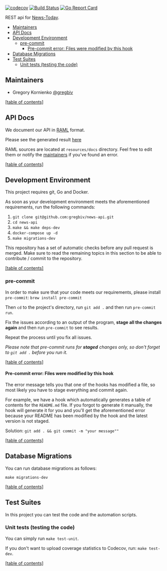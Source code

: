 [![codecov](https://codecov.io/gh/gregbiv/news-api/branch/master/graph/badge.svg)](https://codecov.io/gh/gregbiv/news-api)
[![Build Status](https://travis-ci.org/gregbiv/news-api.svg?branch=master)](https://travis-ci.org/gregbiv/news-api)
[![Go Report Card](https://goreportcard.com/badge/github.com/gregbiv/news-api)](https://goreportcard.com/report/github.com/gregbiv/news-api)

REST api for [News-Today](https://github.com/gregbiv/news-today).

- [Maintainers](#maintainers)
- [API Docs](#api-docs)
- [Development Environment](#development-environment)
	- [pre-commit](#pre-commit)
		- [Pre-commit error: Files were modified by this hook](#pre-commit-error-files-were-modified-by-this-hook)
- [Database Migrations](#database-migrations)
- [Test Suites](#test-suites)
	- [Unit tests (testing the code)](#unit-tests-testing-the-code)

## Maintainers

* Gregory Kornienko [@gregbiv](https://github.com/gregbiv)

[[table of contents]](#table-of-contents)

## API Docs

We document our API in [RAML](https://raml.org) format.

Please see the generated result [here](https://news-api.kornienko.site/docs/api.html)

RAML sources are located at `resources/docs` directory.
Feel free to edit them or notify the [maintainers](#maintainers) if you've found an error.

[[table of contents]](#table-of-contents)

## Development Environment

This project requires git, Go and Docker.

As soon as your development environment meets the aforementioned requirements, run the following commands:

1. `git clone git@github.com:gregbiv/news-api.git`
2. `cd news-api`
3. `make && make deps-dev`
4. `docker-compose up -d`
5. `make migrations-dev`

This repository has a set of automatic checks before any pull request is merged.
Make sure to read the remaining topics in this section to be able to contribute / commit to the repository.

[[table of contents]](#table-of-contents)

### pre-commit

In order to make sure that your code meets our requirements, please install `pre-commit`:
`brew install pre-commit`

Then `cd` to the project's directory, run `git add .` and then run `pre-commit run`.

Fix the issues according to an output of the program, **stage all the changes again** and then run `pre-commit` to see results.

Repeat the process until you fix all issues.

_Please note that pre-commit runs for **staged** changes only, so don't forget to `git add .` before you run it._

[[table of contents]](#table-of-contents)

#### Pre-commit error: Files were modified by this hook

The error message tells you that one of the hooks has modified a file, so most likely you have to stage everything and commit again.

For example, we have a hook which automatically generates a table of contents for the `README.md` file.
If you forgot to generate it manually, the hook will generate it for you and you'll get the aforementioned error because your README has been modified by the hook and the latest version is not staged.

Solution: `git add . && git commit -m "your message""`

[[table of contents]](#table-of-contents)

## Database Migrations

You can run database migrations as follows:

`make migrations-dev`

[[table of contents]](#table-of-contents)

## Test Suites

In this project you can test the code and the automation scripts.

### Unit tests (testing the code)

You can simply run `make test-unit`.

If you don't want to upload coverage statistics to Codecov, run: `make test-dev`.

[[table of contents]](#table-of-contents)
